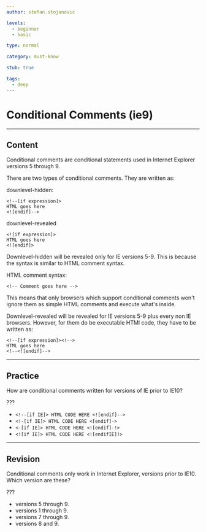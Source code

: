 ```yaml
---
author: stefan.stojanovic

levels:
  - beginner
  - basic

type: normal

category: must-know

stub: true

tags:
  - deep
---
```

# Conditional Comments (ie9)
---
## Content

Conditional comments are conditional statements used in Internet Explorer versions 5 through 9.

There are two types of conditional comments. They are written as:

downlevel-hidden:
```
<!--[if expression]>
HTML goes here
<![endif]-->
```
downlevel-revealed
```
<![if expression]>
HTML goes here
<![endif]>
```

Downlevel-hidden will be revealed only for IE versions 5-9. This is because the syntax is similar to HTML comment syntax.

HTML comment syntax:
```
<!-- Comment goes here -->
```

This means that only browsers which support conditional comments won't ignore them as simple HTML comments and execute what's inside. 

Downlevel-revealed will be revealed for IE versions 5-9 plus every non IE browsers. However, for them do be executable HTMl code, they have to be written as:

```
<!--[if expression]><!--> 
HTML goes here
<!--<![endif]-->
```

---
## Practice

How are conditional comments written for versions of IE prior to IE10?

???

 * `<!--[if IE]> HTML CODE HERE <![endif]-->`
 * `<!-[if IE]> HTML CODE HERE <[endif]->`
 * `<-[if IE]> HTML CODE HERE <![endif]-!>`
 * `<![if IE]> HTML CODE HERE <![endifIE]!>`

---
## Revision

Conditional comments only work in Internet Explorer, versions prior to IE10. Which version are these?

???

 * versions 5 through 9.
 * versions 1 through 9.
 * versions 7 through 9.
 * versions 8 and 9.
 
